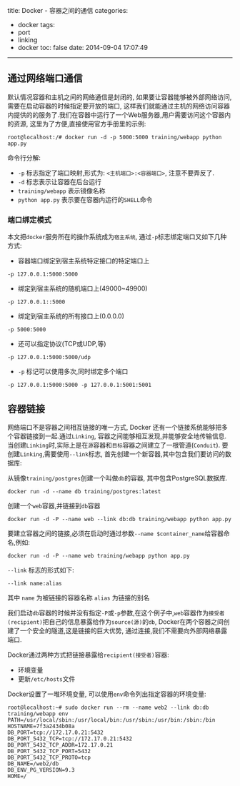 title: Docker - 容器之间的通信
categories:
  - docker
tags:
  - port
  - linking
  - docker
toc: false
date: 2014-09-04 17:07:49
---


## 通过网络端口通信

默认情况容器和主机之间的网络通信是封闭的, 如果要让容器能够被外部网络访问, 需要在启动容器的时候指定要开放的端口, 这样我们就能通过主机的网络访问容器内提供的的服务了.我们在容器中运行了一个Web服务器,用户需要访问这个容器内的资源, 这里为了方便,直接使用官方手册里的示例:

```
root@localhost:/# docker run -d -p 5000:5000 training/webapp python app.py
```

命令行分解:

- `-p` 标志指定了端口映射,形式为: `<主机端口>:<容器端口>`, 注意不要弄反了.
- `-d` 标志表示让容器在后台运行
- `training/webapp` 表示镜像名称
- `python app.py` 表示要在容器内运行的`SHELL`命令

<!--more-->

### 端口绑定模式

本文把`docker`服务所在的操作系统成为`宿主系统`, 通过`-p`标志绑定端口又如下几种方式:

- 容器端口绑定到宿主系统特定接口的特定端口上

```
-p 127.0.0.1:5000:5000
```

- 绑定到宿主系统的随机端口上(49000~49900)

```
-p 127.0.0.1::5000
```

- 绑定到宿主系统的所有接口上(0.0.0.0)

```
-p 5000:5000
```

- 还可以指定协议(TCP或UDP,等)

```
-p 127.0.0.1:5000:5000/udp
```

- `-p` 标记可以使用多次,同时绑定多个端口

```
-p 127.0.0.1:5000:5000 -p 127.0.0.1:5001:5001
```

## 容器链接

网络端口不是容器之间相互链接的唯一方式, Docker 还有一个链接系统能够把多个容器链接到一起.通过`Linking`, 容器之间能够相互发现,并能够安全地传输信息. 当创建`Linking`时,实际上是在`源`容器和`目标`容器之间建立了一根管道(`Conduit`). 要创建`Linking`,需要使用`--link`标志, 首先创建一个新容器,其中包含我们要访问的数据库:

从镜像`training/postgres`创建一个叫做`db`的容器, 其中包含PostgreSQL数据库.

```
docker run -d --name db training/postgres:latest
```

创建一个`web`容器,并链接到`db`容器

```
docker run -d -P --name web --link db:db training/webapp python app.py
```

要建立容器之间的链接,必须在启动时通过参数`--name $container_name`给容器命名,例如:

```
docker run -d -P --name web training/webapp python app.py
```

`--link` 标志的形式如下:

```
--link name:alias
```

其中 `name` 为被链接的容器名称 `alias` 为链接的别名

我们启动`db`容器的时候并没有指定`-P`或`-p`参数,在这个例子中,`web`容器作为`接受者(recipient)`把自己的信息暴露给作为`source(源)`的`db`, Docker在两个容器之间创建了一个安全的隧道,这是链接的巨大优势, 通过连接,我们不需要向外部网络暴露端口.

Docker通过两种方式把链接暴露给`recipient(接受者)`容器:

- 环境变量
- 更新`/etc/hosts`文件

Docker设置了一堆环境变量, 可以使用`env`命令列出指定容器的环境变量:

```
root@localhost:~# sudo docker run --rm --name web2 --link db:db training/webapp env
PATH=/usr/local/sbin:/usr/local/bin:/usr/sbin:/usr/bin:/sbin:/bin
HOSTNAME=7f3a2434b08a
DB_PORT=tcp://172.17.0.21:5432
DB_PORT_5432_TCP=tcp://172.17.0.21:5432
DB_PORT_5432_TCP_ADDR=172.17.0.21
DB_PORT_5432_TCP_PORT=5432
DB_PORT_5432_TCP_PROTO=tcp
DB_NAME=/web2/db
DB_ENV_PG_VERSION=9.3
HOME=/
```




